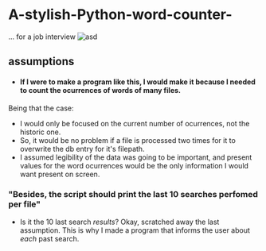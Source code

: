 # A-stylish-Python-word-counter-
... for a job interview
![asd](https://i.imgur.com/qnLVSMc.png)



## assumptions
- #### If I were to make a program like this, I would make it because I needed to count the ocurrences of words of many files.

Being that the case:
- I would only be focused on the current number of ocurrences, not the historic one.
- So, it would be no problem if a file is processed two times for it to overwrite  the db entry for it's filepath.
- I assumed legibility of the data was going to be important, and present values for the word ocurrences would be the only information I would want present on screen.

### "Besides, the script should print the last 10 searches perfomed per file"
- Is it the 10 last search _results_? Okay, scratched away the last assumption. This is why I made a program that informs the user about _each_ past search.

